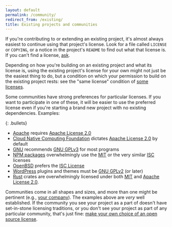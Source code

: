```yaml
---
layout: default
permalink: /community/
redirect_from: /existing/
title: Existing projects and communities
---
```


If you're contributing to or extending an existing project, it's almost always easiest to continue using that project's license. Look for a file called `LICENSE` or `COPYING`, or a notice in the project's `README` to find out what that license is. If you can't find a license, [ask](/no-permission/#for-users).

Depending on how you're building on an existing project and what its license is, using the existing project's license for your own might not just be the easiest thing to do, but a condition on which your permission to build on the existing project rests: see the "same license" condition of [some licenses](/licenses/).

Some communities have strong preferences for particular licenses. If you want to participate in one of these, it will be easier to use the preferred license even if you're starting a brand new project with no existing dependencies. Examples:

{: .bullets}

* [Apache](https://www.apache.org/licenses/) requires [Apache License 2.0](/licenses/apache-2.0/)
* [Cloud Native Computing Foundation](https://github.com/cncf/toc/blob/master/process/project_proposals.adoc) dictates [Apache License 2.0](/licenses/apache-2.0/) by default
* [GNU](https://www.gnu.org/licenses/license-recommendations.html) recommends [GNU GPLv3](/licenses/gpl-3.0/) for most programs
* [NPM packages](https://libraries.io/search?platforms=NPM) overwhelmingly use the [MIT](/licenses/mit/) or the very similar [ISC](/licenses/isc) licenses
* [OpenBSD](https://www.openbsd.org/policy.html) prefers the [ISC License](/licenses/isc/)
* [WordPress](https://wordpress.org/about/license/) plugins and themes must be [GNU GPLv2](/licenses/gpl-2.0/) (or later)
* [Rust](https://rust-lang-nursery.github.io/api-guidelines/necessities.html#crate-and-its-dependencies-have-a-permissive-license-c-permissive) crates are overwhelmingly licensed under both [MIT](/licenses/mit/) and [Apache License 2.0](/licenses/apache-2.0/).

Communities come in all shapes and sizes, and more than one might be pertinent (e.g., [your company](https://opensource.guide/legal/#what-does-my-companys-legal-team-need-to-know)). The examples above are *very* well established. If the community you see your project as a part of doesn't have set-in-stone licensing traditions, or you don't see your project as part of any particular community, that's just fine: [make your own choice of an open source license](/).
